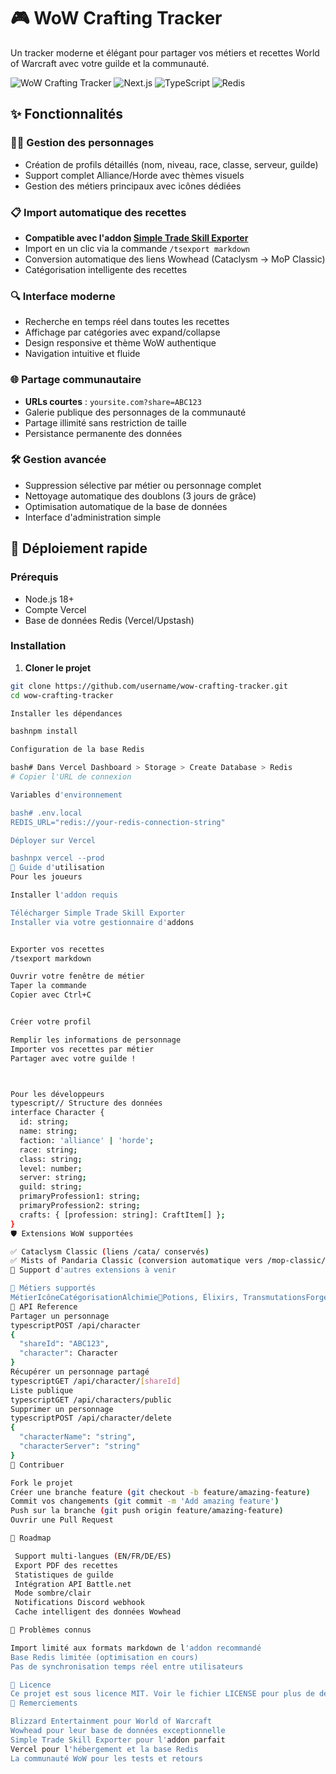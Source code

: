 # 🎮 WoW Crafting Tracker

Un tracker moderne et élégant pour partager vos métiers et recettes World of Warcraft avec votre guilde et la communauté.

![WoW Crafting Tracker](https://img.shields.io/badge/WoW-Crafting%20Tracker-yellow?style=for-the-badge&logo=worldofwarcraft)
![Next.js](https://img.shields.io/badge/Next.js-14-black?style=for-the-badge&logo=next.js)
![TypeScript](https://img.shields.io/badge/TypeScript-blue?style=for-the-badge&logo=typescript)
![Redis](https://img.shields.io/badge/Redis-Database-red?style=for-the-badge&logo=redis)

## ✨ Fonctionnalités

### 🧙‍♂️ **Gestion des personnages**
- Création de profils détaillés (nom, niveau, race, classe, serveur, guilde)
- Support complet Alliance/Horde avec thèmes visuels
- Gestion des métiers principaux avec icônes dédiées

### 📋 **Import automatique des recettes**
- **Compatible avec l'addon [Simple Trade Skill Exporter](https://www.curseforge.com/wow/addons/simple-trade-skill-exporter)**
- Import en un clic via la commande `/tsexport markdown`
- Conversion automatique des liens Wowhead (Cataclysm → MoP Classic)
- Catégorisation intelligente des recettes

### 🔍 **Interface moderne**
- Recherche en temps réel dans toutes les recettes
- Affichage par catégories avec expand/collapse
- Design responsive et thème WoW authentique
- Navigation intuitive et fluide

### 🌐 **Partage communautaire**
- **URLs courtes** : `yoursite.com?share=ABC123`
- Galerie publique des personnages de la communauté
- Partage illimité sans restriction de taille
- Persistance permanente des données

### 🛠 **Gestion avancée**
- Suppression sélective par métier ou personnage complet
- Nettoyage automatique des doublons (3 jours de grâce)
- Optimisation automatique de la base de données
- Interface d'administration simple

## 🚀 Déploiement rapide

### Prérequis
- Node.js 18+
- Compte Vercel
- Base de données Redis (Vercel/Upstash)

### Installation

1. **Cloner le projet**
```bash
git clone https://github.com/username/wow-crafting-tracker.git
cd wow-crafting-tracker

Installer les dépendances

bashnpm install

Configuration de la base Redis

bash# Dans Vercel Dashboard > Storage > Create Database > Redis
# Copier l'URL de connexion

Variables d'environnement

bash# .env.local
REDIS_URL="redis://your-redis-connection-string"

Déployer sur Vercel

bashnpx vercel --prod
📖 Guide d'utilisation
Pour les joueurs

Installer l'addon requis

Télécharger Simple Trade Skill Exporter
Installer via votre gestionnaire d'addons


Exporter vos recettes
/tsexport markdown

Ouvrir votre fenêtre de métier
Taper la commande
Copier avec Ctrl+C


Créer votre profil

Remplir les informations de personnage
Importer vos recettes par métier
Partager avec votre guilde !



Pour les développeurs
typescript// Structure des données
interface Character {
  id: string;
  name: string;
  faction: 'alliance' | 'horde';
  race: string;
  class: string;
  level: number;
  server: string;
  guild: string;
  primaryProfession1: string;
  primaryProfession2: string;
  crafts: { [profession: string]: CraftItem[] };
}
🛡 Extensions WoW supportées

✅ Cataclysm Classic (liens /cata/ conservés)
✅ Mists of Pandaria Classic (conversion automatique vers /mop-classic/fr/)
🔄 Support d'autres extensions à venir

🎯 Métiers supportés
MétierIcôneCatégorisationAlchimie🧪Potions, Élixirs, TransmutationsForge🔨Armes, Armures, OutilsEnchantement✨Enchants par slot d'équipementIngénierie⚙️Gadgets, Montures, ObjetsHerboristerie🌿Herbes par zone/niveauJoaillerie💎Gemmes, Bijoux, AccessoiresTravail du cuir✂️Armures cuir/maillesMinage⛏️Minerais, BarresCalligraphie📜Glyphes, TechniquesDépeçage⚡Cuirs, ÉcaillesCouture🎨Armures tissu, Sacs
🔧 API Reference
Partager un personnage
typescriptPOST /api/character
{
  "shareId": "ABC123",
  "character": Character
}
Récupérer un personnage partagé
typescriptGET /api/character/[shareId]
Liste publique
typescriptGET /api/characters/public
Supprimer un personnage
typescriptPOST /api/character/delete
{
  "characterName": "string",
  "characterServer": "string"
}
🤝 Contribuer

Fork le projet
Créer une branche feature (git checkout -b feature/amazing-feature)
Commit vos changements (git commit -m 'Add amazing feature')
Push sur la branche (git push origin feature/amazing-feature)
Ouvrir une Pull Request

📜 Roadmap

 Support multi-langues (EN/FR/DE/ES)
 Export PDF des recettes
 Statistiques de guilde
 Intégration API Battle.net
 Mode sombre/clair
 Notifications Discord webhook
 Cache intelligent des données Wowhead

🐛 Problèmes connus

Import limité aux formats markdown de l'addon recommandé
Base Redis limitée (optimisation en cours)
Pas de synchronisation temps réel entre utilisateurs

📄 Licence
Ce projet est sous licence MIT. Voir le fichier LICENSE pour plus de détails.
🙏 Remerciements

Blizzard Entertainment pour World of Warcraft
Wowhead pour leur base de données exceptionnelle
Simple Trade Skill Exporter pour l'addon parfait
Vercel pour l'hébergement et la base Redis
La communauté WoW pour les tests et retours
